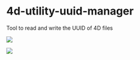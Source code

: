 # 4d-utility-uuid-manager
Tool to read and write the UUID of 4D files

![](https://github.com/miyako/4d-utility-uuid-manager/blob/master/images/page1.png)

![](https://github.com/miyako/4d-utility-uuid-manager/blob/master/images/page2.png)
